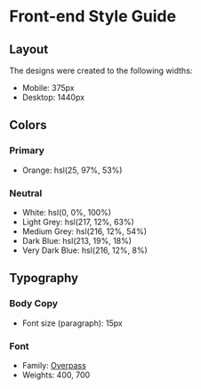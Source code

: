 # Front-end Style Guide

## Layout

The designs were created to the following widths:

-   Mobile: 375px
-   Desktop: 1440px

## Colors

### Primary

-   Orange: hsl(25, 97%, 53%)

### Neutral

-   White: hsl(0, 0%, 100%)
-   Light Grey: hsl(217, 12%, 63%)
-   Medium Grey: hsl(216, 12%, 54%)
-   Dark Blue: hsl(213, 19%, 18%)
-   Very Dark Blue: hsl(216, 12%, 8%)

## Typography

### Body Copy

-   Font size (paragraph): 15px

### Font

-   Family: [Overpass](https://fonts.google.com/specimen/Overpass)
-   Weights: 400, 700
